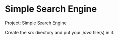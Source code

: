 # Simple Search Engine

Project: Simple Search Engine

Create the *src* directory and put your *.java* file(s) in it.
